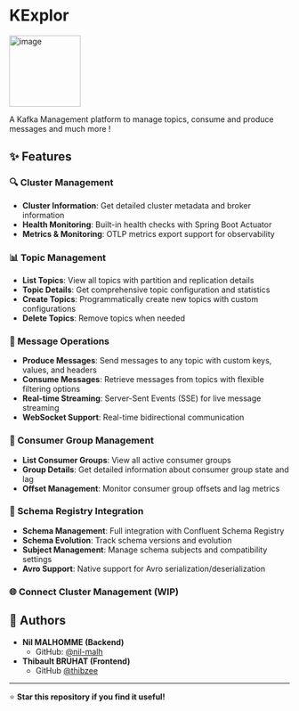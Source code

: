 # KExplor 
<img width="128" height="128" alt="image" src="https://github.com/user-attachments/assets/2a118a39-6ba3-4ee7-8315-cc9d1f3c3bec" />


A Kafka Management platform to manage topics, consume and produce messages and much more !

## ✨ Features

### 🔍 Cluster Management
- **Cluster Information**: Get detailed cluster metadata and broker information
- **Health Monitoring**: Built-in health checks with Spring Boot Actuator
- **Metrics & Monitoring**: OTLP metrics export support for observability

### 📊 Topic Management
- **List Topics**: View all topics with partition and replication details
- **Topic Details**: Get comprehensive topic configuration and statistics
- **Create Topics**: Programmatically create new topics with custom configurations
- **Delete Topics**: Remove topics when needed

### 💬 Message Operations
- **Produce Messages**: Send messages to any topic with custom keys, values, and headers
- **Consume Messages**: Retrieve messages from topics with flexible filtering options
- **Real-time Streaming**: Server-Sent Events (SSE) for live message streaming
- **WebSocket Support**: Real-time bidirectional communication

### 👥 Consumer Group Management
- **List Consumer Groups**: View all active consumer groups
- **Group Details**: Get detailed information about consumer group state and lag
- **Offset Management**: Monitor consumer group offsets and lag metrics

### 🔄 Schema Registry Integration
- **Schema Management**: Full integration with Confluent Schema Registry
- **Schema Evolution**: Track schema versions and evolution
- **Subject Management**: Manage schema subjects and compatibility settings
- **Avro Support**: Native support for Avro serialization/deserialization

### 🌐 Connect Cluster Management (WIP)

## 👤 Authors

- **Nil MALHOMME (Backend)**
  - GitHub: [@nil-malh](https://github.com/nil-malh)
- **Thibault BRUHAT (Frontend)**
  - GitHub [@thibzee](https://github.com/thibzee)

---

⭐ **Star this repository if you find it useful!**
